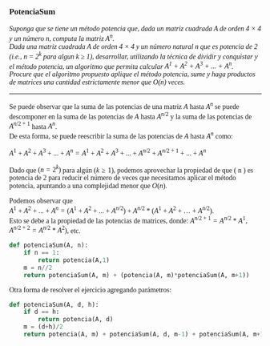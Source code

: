 <font face = "LaTeX">

### PotenciaSum

*Suponga que se tiene un método potencia que, dada un matriz cuadrada A de orden 4 × 4 y un número n, computa la matriz $A^n$.\
Dada una matriz cuadrada A de orden 4 × 4 y un número natural n que es potencia de 2 (i.e., n = $2^k$ para algun k ≥ 1), desarrollar, utilizando la  técnica de dividir y conquistar y el método potencia,
un algoritmo que permita calcular $A^1 + A^2 + A^3 + . . . + A^n$.\
Procure que el algoritmo propuesto aplique el método potencia, sume y haga productos de matrices una cantidad estrictamente menor que O(n) veces.* 

---

Se puede observar que la suma de las potencias de una matriz $A$ hasta $A^n$ se puede descomponer en la suma de las potencias de $A$ hasta $A^{n/2}$ y la suma de las potencias de $A^{n/2+1}$ hasta $A^n$.\
De esta forma, se puede reescribir la suma de las potencias de $A$ hasta $A^n$ como:

$A^1 + A^2 + A^3 + . . . + A^n = A^1 + A^2 + A^3 + . . . + A^{n/2} + A^{n/2+1} + . . . + A^n$

Dado que $(n = 2^k )$ para algún $( k \geq 1 )$, podemos aprovechar la propiedad de que ( n ) es potencia de 2 para reducir el número de veces que necesitamos aplicar el método potencia, apuntando a una complejidad menor que $O(n)$.

Podemos observar que \
$A^1+A^2+...+A^n=(A^1+A^2+...+A^{n/2})+A^{n/2}*(A^1 + A^2 + \ldots + A^{n/2}).$ \
Esto se debe a la propiedad de las potencias de matrices, donde:
$A^{n/2+1} = A^{n/2} * A^1, A^{n/2+2} = A^{n/2} * A^2 )$, etc.


```python
def potenciaSum(A, n):
    if n == 1:
        return potencia(A,1)
    m = n//2
    return potenciaSum(A, m) + (potencia(A, m)*potenciaSum(A, m+1))
```

Otra forma de resolver el ejercicio agregando parámetros:
    
```python
def potenciaSum(A, d, h):
    if d == h:
        return potencia(A, d)
    m = (d+h)/2
    return potencia(A, m) + potenciaSum(A, d, m-1) + potenciaSum(A, m+1, h)
```
</font>

